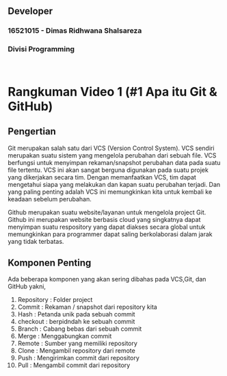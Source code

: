 ## Developer
### 16521015 - Dimas Ridhwana Shalsareza
### Divisi  Programming

<p>&nbsp;</p>

# Rangkuman Video 1 (#1 Apa itu Git & GitHub) 

## Pengertian 
Git merupakan salah satu dari VCS (Version Control System). VCS sendiri merupakan suatu sistem yang mengelola perubahan dari sebuah file.
VCS berfungsi untuk menyimpan rekaman/snapshot perubahan data pada suatu file tertentu. VCS ini akan sangat berguna digunakan pada suatu 
projek yang dikerjakan secara tim. Dengan memanfaatkan VCS, tim dapat mengetahui siapa yang melakukan dan kapan suatu perubahan terjadi.
Dan yang paling penting adalah VCS ini memungkinkan kita untuk kembali ke keadaan sebelum perubahan.

Github merupakan suatu website/layanan untuk mengelola project Git. Github ini merupakan website berbasis cloud yang singkatnya dapat
menyimpan suatu respository yang dapat diakses secara global untuk memungkinkan para programmer dapat saling berkolaborasi dalam jarak 
yang tidak terbatas.


## Komponen Penting
Ada beberapa komponen yang akan sering dibahas pada VCS,Git, dan GitHub yakni,
1. Repository : Folder project
2. Commit : Rekaman / snapshot dari repository kita
3. Hash : Petanda unik pada sebuah commit
4. checkout : berpidndah ke sebuah commit
5. Branch : Cabang bebas dari sebuah commit
6. Merge : Menggabungkan commit
7. Remote : Sumber yang memiliki repository
8. Clone : Mengambil repository dari remote
9. Push : Mengirimkan commit dari repository
10. Pull : Mengambil commit dari repository

<p>&nbsp;</p>


